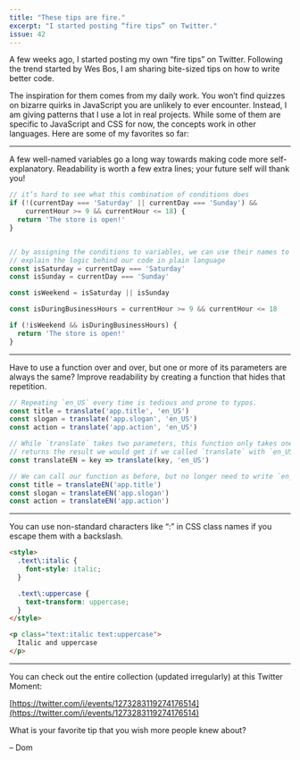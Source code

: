```yaml
---
title: "These tips are fire."
excerpt: "I started posting “fire tips” on Twitter."
issue: 42
---
```

A few weeks ago, I started posting my own “fire tips” on Twitter. Following the trend started by Wes Bos, I am sharing bite-sized tips on how to write better code.

The inspiration for them comes from my daily work. You won’t find quizzes on bizarre quirks in JavaScript you are unlikely to ever encounter. Instead, I am giving patterns that I use a lot in real projects. While some of them are specific to JavaScript and CSS for now, the concepts work in other languages. Here are some of my favorites so far:

---

A few well-named variables go a long way towards making code more self-explanatory. Readability is worth a few extra lines; your future self will thank you!

```js
// it’s hard to see what this combination of conditions does
if (!(currentDay === 'Saturday' || currentDay === 'Sunday') &&
    currentHour >= 9 && currentHour <= 18) {
  return 'The store is open!'
}


// by assigning the conditions to variables, we can use their names to
// explain the logic behind our code in plain language
const isSaturday = currentDay === 'Saturday'
const isSunday = currentDay === 'Sunday'

const isWeekend = isSaturday || isSunday

const isDuringBusinessHours = currentHour >= 9 && currentHour <= 18

if (!isWeekend && isDuringBusinessHours) {
  return 'The store is open!'
}
```

---

Have to use a function over and over, but one or more of its parameters are always the same? Improve readability by creating a function that hides that repetition.

```js
// Repeating `en_US` every time is tedious and prone to typos.
const title = translate('app.title', 'en_US')
const slogan = translate('app.slogan', 'en_US')
const action = translate('app.action', 'en_US')

// While `translate` takes two parameters, this function only takes one. It
// returns the result we would get if we called `translate` with `en_US`.
const translateEN = key => translate(key, 'en_US')

// We can call our function as before, but no longer need to write `en_US`.
const title = translateEN('app.title')
const slogan = translateEN('app.slogan')
const action = translateEN('app.action')
```

---

You can use non-standard characters like “:” in CSS class names if you escape them with a backslash.

```html
<style>
  .text\:italic {
    font-style: italic;
  }

  .text\:uppercase {
    text-transform: uppercase;
  }
</style>

<p class="text:italic text:uppercase">
  Italic and uppercase
</p>
```

---

You can check out the entire collection (updated irregularly) at this Twitter Moment:

[https://twitter.com/i/events/1273283119274176514](https://twitter.com/i/events/1273283119274176514)

What is your favorite tip that you wish more people knew about?

– Dom
